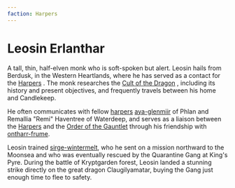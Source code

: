 ```yaml
---
faction: Harpers
---
```

# Leosin Erlanthar

A tall, thin, half-elven monk who is soft-spoken but alert. Leosin hails from Berdusk, in the Western Heartlands, where he has served as a contact for the [Harpers](../factions/Harpers.md) . The monk researches the [Cult of the Dragon](../factions/Cult%20of%20the%20Dragon.md) , including its history and present objectives, and frequently travels between his home and Candlekeep.

He often communicates with fellow [harpers](../factions/Harpers.md) [aya-glenmiir](aya-glenmiir.md) of Phlan and Remallia "Remi" Haventree of Waterdeep, and serves as a liaison between the [Harpers](../factions/Harpers.md) and the [Order of the Gauntlet](../factions/Order%20of%20the%20Gauntlet.md) through his friendship with [ontharr-frume](ontharr-frume.md).

Leosin trained [sirge-wintermelt](sirge-wintermelt.md), who he sent on a mission northward to the Moonsea and who was eventually rescued by the Quarantine Gang at King's Pyre. During the battle of Kryptgarden forest, Leosin landed a stunning strike directly on the great dragon Claugilyamatar, buying the Gang just enough time to flee to safety.